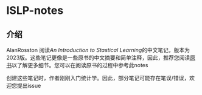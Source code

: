 # ISLP-notes
## 介绍
AlanRosston 阅读*An Introduction to Stastical Learning*的中文笔记，版本为2023版。这些笔记更像是一些原书的中文摘要和简单注释，因此，推荐您阅读[原书](https://www.statlearning.com/)以了解更多细节。您可以在阅读原书的过程中参考此notes

创建这些笔记时，作者刚刚入门统计学。因此，部分笔记可能存在笔误/错误，欢迎您提出issue
